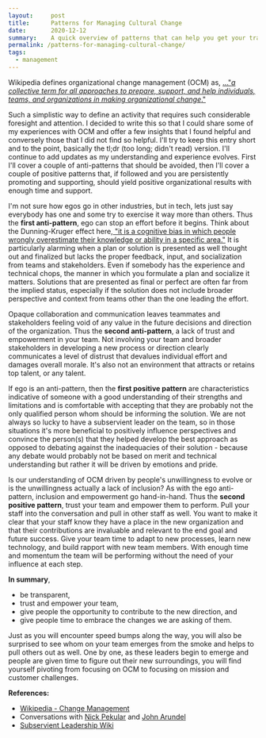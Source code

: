 ```yaml
---
layout:     post
title:      Patterns for Managing Cultural Change
date:       2020-12-12
summary:    A quick overview of patterns that can help you get your transformation ideas off on the right track. 
permalink: /patterns-for-managing-cultural-change/
tags:
  - management
---
```


Wikipedia defines organizational change management (OCM) as, <a href="https://en.wikipedia.org/wiki/Change_management" target="_blank">..."<i>a collective term for all approaches to prepare, support, and help individuals, teams, and organizations in making organizational change</i>."</a>

Such a simplistic way to define an activity that requires such considerable foresight and attention. I decided to write this so that I could share some of my experiences with OCM and offer a few insights that I found helpful and conversely those that I did not find so helpful. I'll try to keep this entry short and to the point, basically the tl;dr (too long; didn't read) version. I'll continue to add updates as my understanding and experience evolves. First I'll cover a couple of anti-patterns that should be avoided, then I'll cover a couple of positive patterns that, if followed and you are persistently promoting and supporting, should yield positive organizational results with enough time and support. 

I'm not sure how egos go in other industries, but in tech, lets just say everybody has one and some try to exercise it way more than others. Thus the <strong>first anti-pattern</strong>, ego can stop an effort before it begins. Think about the Dunning-Kruger effect here,<a href="https://www.psychologytoday.com/us/basics/dunning-kruger-effect#:~:text=The%20Dunning%2DKruger%20effect%20is,accurately%20assessing%20their%20own%20skills." target="_blank"> "it is a cognitive bias in which people wrongly overestimate their knowledge or ability in a specific area."</a> It is particularly alarming when a plan or solution is presented as well thought out and finalized but lacks the proper feedback, input, and socialization from teams and stakeholders. Even if somebody has the experience and technical chops, the manner in which you formulate a plan and socialize it matters. Solutions that are presented as final or perfect are often far from the implied status, especially if the solution does not include broader perspective and context from teams other than the one leading the effort.

Opaque collaboration and communication leaves teammates and stakeholders feeling void of any value in the future decisions and direction of the organization. Thus the <strong>second anti-pattern</strong>, a lack of trust and empowerment in your team. Not involving your team and broader stakeholders in developing a new process or direction clearly communicates a level of distrust that devalues individual effort and damages overall morale. It's also not an environment that attracts or retains top talent, or any talent.

If ego is an anti-pattern, then the <strong> first positive pattern</strong> are characteristics indicative of someone with a good understanding of their strengths and limitations and is comfortable with accepting that they are probably not the only qualified person whom should be informing the solution. We are not always so lucky to have a subservient leader on the team, so in those situations it's more beneficial to positively influence perspectives and convince the person(s) that they helped develop the best approach as opposed to debating against the inadequacies of their solution - because any debate would probably not be based on merit and technical understanding but rather it will be driven by emotions and pride.

Is our understanding of OCM driven by people's unwillingness to evolve or is the unwillingness actually a lack of inclusion? As with the ego anti-pattern, inclusion and empowerment go hand-in-hand. Thus the <strong>second positive pattern</strong>, trust your team and empower them to perform. Pull your staff into the conversation and pull in other staff as well. You want to make it clear that your staff know they have a place in the new organization and that their contributions are invaluable and relevant to the end goal and future success. Give your team time to adapt to new processes, learn new technology, and build rapport with new team members. With enough time and momentum the team will be performing without the need of your influence at each step. 

<strong>In summary</strong>,
<ul>
    <li>be transparent,</li> 
    <li>trust and empower your team,</li>  
    <li>give people the opportunity to contribute to the new direction, and </li> 
    <li>give people time to embrace the changes we are asking of them.</li></ul>
    

Just as you will encounter speed bumps along the way, you will also be surprised to see whom on your team emerges from the smoke and helps to pull others out as well. One by one, as these leaders begin to emerge and people are given time to figure out their new surroundings, you will find yourself pivoting from focusing on OCM to focusing on mission and customer challenges. 



<strong>References:</strong>
<ul>
	<li><a href="https://en.wikipedia.org/wiki/Change_management">Wikipedia - Change Management</a></li>
	<li>Conversations with <a href="mailto:npekular@gmail.com">Nick Pekular</a> and <a href="https://bitfieldconsulting.com" target="_blank">John Arundel</a></li>
	<li><a href="https://en.wikipedia.org/wiki/Servant_leadership" target="_blank">Subservient Leadership Wiki</a>
	</li></ul>
